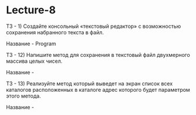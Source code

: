 # Lecture-8

ТЗ - 1) Создайте консольный «текстовый редактор» с возможностью сохранения набранного текста в 
файл.

Название - Program

ТЗ - 12) Напишите метод для сохранения в текстовый файл двухмерного массива целых чисел.

Название - 

ТЗ - 13) Реализуйте метод который выведет на экран список всех каталогов расположенных в каталоге 
адрес которого будет параметром этого метода.

Название - 
